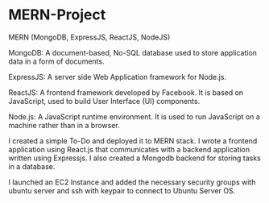 # MERN-Project
MERN (MongoDB, ExpressJS, ReactJS, NodeJS)

MongoDB: A document-based, No-SQL database used to store application data in a form of documents.

ExpressJS: A server side Web Application framework for Node.js.

ReactJS: A frontend framework developed by Facebook. It is based on JavaScript, used to build User Interface (UI) components.

Node.js: A JavaScript runtime environment. It is used to run JavaScript on a machine rather than in a browser.

I created a simple To-Do and deployed it to MERN stack. I wrote a frontend application using React.js that communicates with a backend application written using Expressjs. I also created a Mongodb backend for storing tasks in a database.

I launched an EC2 Instance and added the necessary security groups with ubuntu server and ssh with keypair to connect to Ubuntu Server OS. 